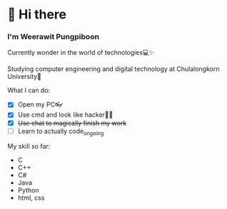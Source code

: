 # 👋 Hi there
### I'm **Weerawit Pungpiboon**

Currently wonder in the world of technologies💻✨

Studying computer engineering and digital technology at Chulalongkorn University📡

What I can do:
- [x] Open my PC👓
- [x] Use cmd and look like hacker👨‍💻
- [x] ~~Use chat to magically finish my work~~
- [ ] Learn to actually code<sub>ongoing</sub>

My skill so far:
- C
- C++
- C#
- Java
- Python
- html, css

  
<!--
**weerawitweem/weerawitweem** is a ✨ _special_ ✨ repository because its `README.md` (this file) appears on your GitHub profile.

Here are some ideas to get you started:

- 🔭 I’m currently working on ...
- 🌱 I’m currently learning ...
- 👯 I’m looking to collaborate on ...
- 🤔 I’m looking for help with ...
- 💬 Ask me about ...
- 📫 How to reach me: ...
- 😄 Pronouns: ...
- ⚡ Fun fact: ...
-->
